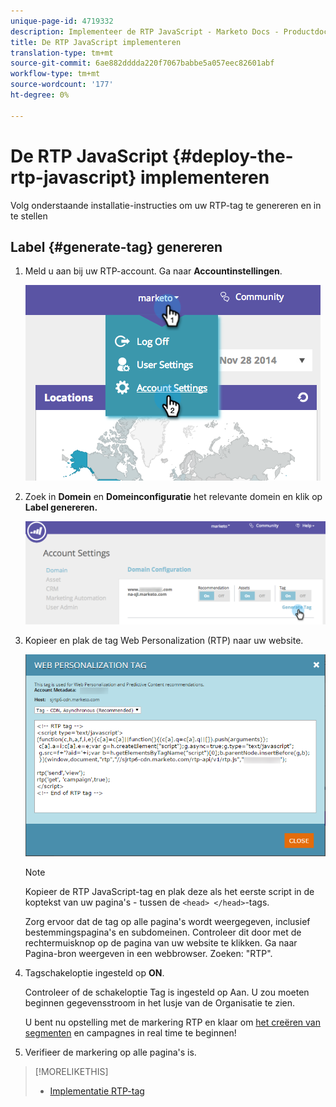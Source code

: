 ```yaml
---
unique-page-id: 4719332
description: Implementeer de RTP JavaScript - Marketo Docs - Productdocumentatie
title: De RTP JavaScript implementeren
translation-type: tm+mt
source-git-commit: 6ae882dddda220f7067babbe5a057eec82601abf
workflow-type: tm+mt
source-wordcount: '177'
ht-degree: 0%

---
```



# De RTP JavaScript {#deploy-the-rtp-javascript} implementeren

Volg onderstaande installatie-instructies om uw RTP-tag te genereren en in te stellen

## Label {#generate-tag} genereren

1. Meld u aan bij uw RTP-account. Ga naar **Accountinstellingen**.

   ![](assets/image2014-12-1-23-3a3-3a12.png)

1. Zoek in **Domein** en **Domeinconfiguratie** het relevante domein en klik op **Label genereren.**

   ![](assets/image2014-12-1-23-3a5-3a35.png)

1. Kopieer en plak de tag Web Personalization (RTP) naar uw website.

   ![](assets/web-personalization-tag.png)

   >[!NOTE]
   >
   >Kopieer de RTP JavaScript-tag en plak deze als het eerste script in de koptekst van uw pagina&#39;s - tussen de `<head> </head>`-tags.

   Zorg ervoor dat de tag op alle pagina&#39;s wordt weergegeven, inclusief bestemmingspagina&#39;s en subdomeinen. Controleer dit door met de rechtermuisknop op de pagina van uw website te klikken. Ga naar Pagina-bron weergeven in een webbrowser. Zoeken: &quot;RTP&quot;.

1. Tagschakeloptie ingesteld op **ON**.

   Controleer of de schakeloptie Tag is ingesteld op Aan. U zou moeten beginnen gegevensstroom in het lusje van de Organisatie te zien.

   U bent nu opstelling met de markering RTP en klaar om [het creëren van segmenten](/help/marketo/product-docs/web-personalization/using-web-segments/create-a-basic-web-segment.md) en campagnes in real time te beginnen!

1. Verifieer de markering op alle pagina&#39;s is.

>[!MORELIKETHIS]
>
>* [Implementatie RTP-tag](https://docs.marketo.com/display/docs/rtp+tag+implementation)

